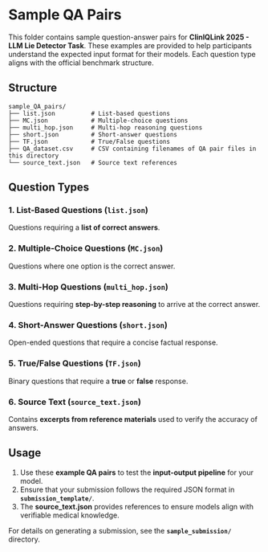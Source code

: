 # Sample QA Pairs

This folder contains sample question-answer pairs for **ClinIQLink 2025 - LLM Lie Detector Task**. These examples are provided to help participants understand the expected input format for their models. Each question type aligns with the official benchmark structure.

## Structure  
```
sample_QA_pairs/
├── list.json          # List-based questions
├── MC.json            # Multiple-choice questions
├── multi_hop.json     # Multi-hop reasoning questions
├── short.json         # Short-answer questions
├── TF.json            # True/False questions
├── QA_dataset.csv     # CSV containing filenames of QA pair files in this directory
└── source_text.json   # Source text references
```

## Question Types  

### **1. List-Based Questions (`list.json`)**  
Questions requiring a **list of correct answers**.  


### **2. Multiple-Choice Questions (`MC.json`)**  
Questions where one option is the correct answer.  


### **3. Multi-Hop Questions (`multi_hop.json`)**  
Questions requiring **step-by-step reasoning** to arrive at the correct answer.  


### **4. Short-Answer Questions (`short.json`)**  
Open-ended questions that require a concise factual response.  


### **5. True/False Questions (`TF.json`)**  
Binary questions that require a **true** or **false** response.  


### **6. Source Text (`source_text.json`)**  
Contains **excerpts from reference materials** used to verify the accuracy of answers.  


## Usage  
1. Use these **example QA pairs** to test the **input-output pipeline** for your model.  
2. Ensure that your submission follows the required JSON format in **`submission_template/`**.  
3. The **source_text.json** provides references to ensure models align with verifiable medical knowledge.  

For details on generating a submission, see the **`sample_submission/`** directory.